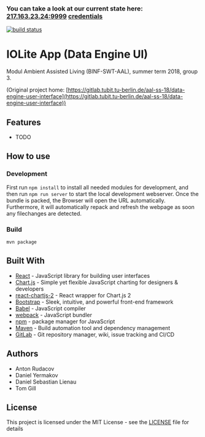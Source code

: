 ### You can take a look at our current state here: [217.163.23.24:9999](217.163.23.24:9999) [credentials](https://gitlab.tubit.tu-berlin.de/aal-ss-18/data-engine-user-interface/issues/2) 

[![build status](https://gitlab.tubit.tu-berlin.de/aal-ss-18/data-engine-user-interface/badges/dev/build.svg)](https://gitlab.tubit.tu-berlin.de/aal-ss-18/data-engine-user-interface/commits/dev)


# IOLite App (Data Engine UI)

Modul Ambient Assisted Living (BINF-SWT-AAL), summer term 2018, group 3.

(Original project home: [https://gitlab.tubit.tu-berlin.de/aal-ss-18/data-engine-user-interface](https://gitlab.tubit.tu-berlin.de/aal-ss-18/data-engine-user-interface))
 
  
## Features

* TODO
 
 
## How to use
### Development
First run `npm install` to install all needed modules for development, and then run `npm run server` to start the local development webserver. Once the bundle is packed, the Browser will open the URL automatically. Furthermore, it will automatically repack and refresh the webpage as soon any filechanges are detected.
### Build
`mvn package`
 
## Built With

* [React](https://reactjs.org/) - JavaScript library for building user interfaces
* [Chart.js](https://www.chartjs.org/) - Simple yet flexible JavaScript charting for designers & developers
* [react-chartjs-2](https://github.com/jerairrest/react-chartjs-2/) - React wrapper for Chart.js 2
* [Bootstrap](https://getbootstrap.com/) - Sleek, intuitive, and powerful front-end framework
* [Babel](https://babeljs.io/) - JavaScript compiler
* [webpack](https://webpack.js.org/) - JavaScript bundler
* [npm](https://www.npmjs.com/) - package manager for JavaScript 
* [Maven](https://maven.apache.org/) - Build automation tool and dependency management
* [GitLab](https://about.gitlab.com/) - Git repository manager, wiki, issue tracking and CI/CD


## Authors

* Anton Rudacov
* Daniel Yermakov
* Daniel Sebastian Lienau 
* Tom Gill


## License

This project is licensed under the MIT License - see the [LICENSE](LICENSE) file for details

